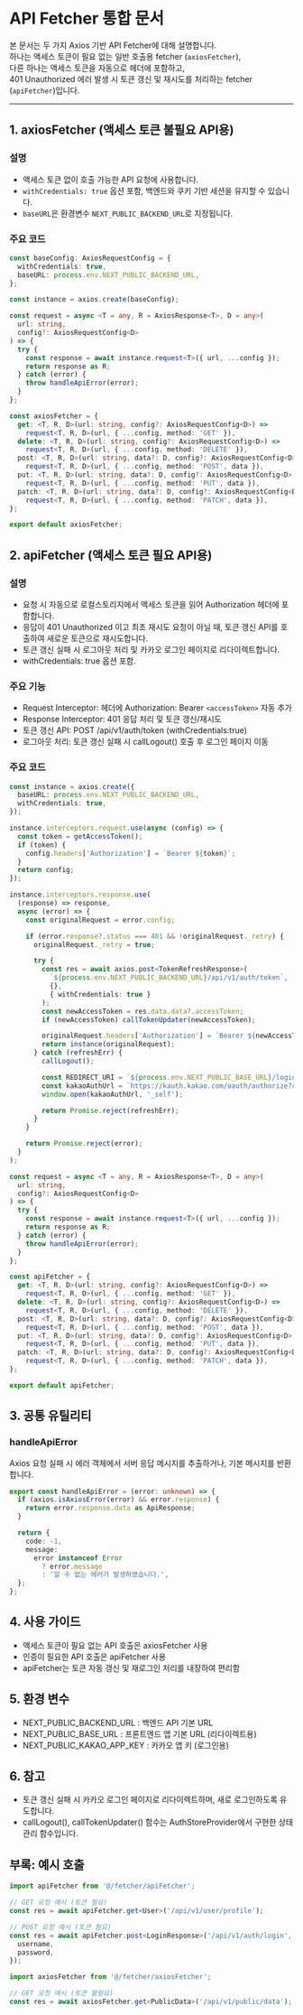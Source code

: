 # API Fetcher 통합 문서

본 문서는 두 가지 Axios 기반 API Fetcher에 대해 설명합니다.  
하나는 액세스 토큰이 필요 없는 일반 호출용 fetcher (`axiosFetcher`),  
다른 하나는 액세스 토큰을 자동으로 헤더에 포함하고,  
401 Unauthorized 에러 발생 시 토큰 갱신 및 재시도를 처리하는 fetcher (`apiFetcher`)입니다.

---

## 1. axiosFetcher (액세스 토큰 불필요 API용)

### 설명

- 액세스 토큰 없이 호출 가능한 API 요청에 사용합니다.
- `withCredentials: true` 옵션 포함, 백엔드와 쿠키 기반 세션을 유지할 수 있습니다.
- `baseURL`은 환경변수 `NEXT_PUBLIC_BACKEND_URL`로 지정됩니다.

### 주요 코드

```ts
const baseConfig: AxiosRequestConfig = {
  withCredentials: true,
  baseURL: process.env.NEXT_PUBLIC_BACKEND_URL,
};

const instance = axios.create(baseConfig);

const request = async <T = any, R = AxiosResponse<T>, D = any>(
  url: string,
  config?: AxiosRequestConfig<D>
) => {
  try {
    const response = await instance.request<T>({ url, ...config });
    return response as R;
  } catch (error) {
    throw handleApiError(error);
  }
};

const axiosFetcher = {
  get: <T, R, D>(url: string, config?: AxiosRequestConfig<D>) =>
    request<T, R, D>(url, { ...config, method: 'GET' }),
  delete: <T, R, D>(url: string, config?: AxiosRequestConfig<D>) =>
    request<T, R, D>(url, { ...config, method: 'DELETE' }),
  post: <T, R, D>(url: string, data?: D, config?: AxiosRequestConfig<D>) =>
    request<T, R, D>(url, { ...config, method: 'POST', data }),
  put: <T, R, D>(url: string, data?: D, config?: AxiosRequestConfig<D>) =>
    request<T, R, D>(url, { ...config, method: 'PUT', data }),
  patch: <T, R, D>(url: string, data?: D, config?: AxiosRequestConfig<D>) =>
    request<T, R, D>(url, { ...config, method: 'PATCH', data }),
};

export default axiosFetcher;
```

## 2. apiFetcher (액세스 토큰 필요 API용)

### 설명

- 요청 시 자동으로 로컬스토리지에서 액세스 토큰을 읽어 Authorization 헤더에 포함합니다.
- 응답이 401 Unauthorized 이고 최초 재시도 요청이 아닐 때, 토큰 갱신 API를 호출하여 새로운 토큰으로 재시도합니다.
- 토큰 갱신 실패 시 로그아웃 처리 및 카카오 로그인 페이지로 리다이렉트합니다.
- withCredentials: true 옵션 포함.

### 주요 기능

- Request Interceptor: 헤더에 Authorization: Bearer `<accessToken>` 자동 추가
- Response Interceptor: 401 응답 처리 및 토큰 갱신/재시도
- 토큰 갱신 API: POST /api/v1/auth/token (withCredentials:true)
- 로그아웃 처리: 토큰 갱신 실패 시 callLogout() 호출 후 로그인 페이지 이동

### 주요 코드

```ts
const instance = axios.create({
  baseURL: process.env.NEXT_PUBLIC_BACKEND_URL,
  withCredentials: true,
});

instance.interceptors.request.use(async (config) => {
  const token = getAccessToken();
  if (token) {
    config.headers['Authorization'] = `Bearer ${token}`;
  }
  return config;
});

instance.interceptors.response.use(
  (response) => response,
  async (error) => {
    const originalRequest = error.config;

    if (error.response?.status === 401 && !originalRequest._retry) {
      originalRequest._retry = true;

      try {
        const res = await axios.post<TokenRefreshResponse>(
          `${process.env.NEXT_PUBLIC_BACKEND_URL}/api/v1/auth/token`,
          {},
          { withCredentials: true }
        );
        const newAccessToken = res.data.data?.accessToken;
        if (newAccessToken) callTokenUpdater(newAccessToken);

        originalRequest.headers['Authorization'] = `Bearer ${newAccessToken}`;
        return instance(originalRequest);
      } catch (refreshErr) {
        callLogout();

        const REDIRECT_URI = `${process.env.NEXT_PUBLIC_BASE_URL}/login/kakao`;
        const kakaoAuthUrl = `https://kauth.kakao.com/oauth/authorize?client_id=${process.env.NEXT_PUBLIC_KAKAO_APP_KEY}&redirect_uri=${REDIRECT_URI}&response_type=code`;
        window.open(kakaoAuthUrl, '_self');

        return Promise.reject(refreshErr);
      }
    }

    return Promise.reject(error);
  }
);

const request = async <T = any, R = AxiosResponse<T>, D = any>(
  url: string,
  config?: AxiosRequestConfig<D>
) => {
  try {
    const response = await instance.request<T>({ url, ...config });
    return response as R;
  } catch (error) {
    throw handleApiError(error);
  }
};

const apiFetcher = {
  get: <T, R, D>(url: string, config?: AxiosRequestConfig<D>) =>
    request<T, R, D>(url, { ...config, method: 'GET' }),
  delete: <T, R, D>(url: string, config?: AxiosRequestConfig<D>) =>
    request<T, R, D>(url, { ...config, method: 'DELETE' }),
  post: <T, R, D>(url: string, data?: D, config?: AxiosRequestConfig<D>) =>
    request<T, R, D>(url, { ...config, method: 'POST', data }),
  put: <T, R, D>(url: string, data?: D, config?: AxiosRequestConfig<D>) =>
    request<T, R, D>(url, { ...config, method: 'PUT', data }),
  patch: <T, R, D>(url: string, data?: D, config?: AxiosRequestConfig<D>) =>
    request<T, R, D>(url, { ...config, method: 'PATCH', data }),
};

export default apiFetcher;
```

## 3. 공통 유틸리티

### handleApiError

Axios 요청 실패 시 에러 객체에서 서버 응답 메시지를 추출하거나, 기본 메시지를 반환합니다.

```ts
export const handleApiError = (error: unknown) => {
  if (axios.isAxiosError(error) && error.response) {
    return error.response.data as ApiResponse;
  }

  return {
    code: -1,
    message:
      error instanceof Error
        ? error.message
        : '알 수 없는 에러가 발생하였습니다.',
  };
};
```

## 4. 사용 가이드

- 액세스 토큰이 필요 없는 API 호출은 axiosFetcher 사용
- 인증이 필요한 API 호출은 apiFetcher 사용
- apiFetcher는 토큰 자동 갱신 및 재로그인 처리를 내장하여 편리함

## 5. 환경 변수

- NEXT_PUBLIC_BACKEND_URL : 백엔드 API 기본 URL
- NEXT_PUBLIC_BASE_URL : 프론트엔드 앱 기본 URL (리다이렉트용)
- NEXT_PUBLIC_KAKAO_APP_KEY : 카카오 앱 키 (로그인용)

## 6. 참고

- 토큰 갱신 실패 시 카카오 로그인 페이지로 리다이렉트하며, 새로 로그인하도록 유도합니다.
- callLogout(), callTokenUpdater() 함수는 AuthStoreProvider에서 구현한 상태 관리 함수입니다.

## 부록: 예시 호출

```ts
import apiFetcher from '@/fetcher/apiFetcher';

// GET 요청 예시 (토큰 필요)
const res = await apiFetcher.get<User>('/api/v1/user/profile');

// POST 요청 예시 (토큰 필요)
const res = await apiFetcher.post<LoginResponse>('/api/v1/auth/login', {
  username,
  password,
});
```

```ts
import axiosFetcher from '@/fetcher/axiosFetcher';

// GET 요청 예시 (토큰 불필요)
const res = await axiosFetcher.get<PublicData>('/api/v1/public/data');
```
